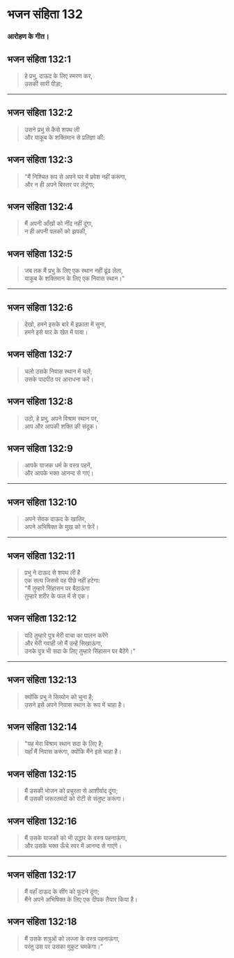 # भजन संहिता 132

### आरोहण के गीत।

## भजन संहिता 132:1

> हे प्रभु, दाऊद के लिए स्मरण कर,  
> उसकी सारी पीड़ा;

---

## भजन संहिता 132:2

> उसने प्रभु से कैसे शपथ ली  
> और याकूब के शक्तिमान से प्रतिज्ञा की:

## भजन संहिता 132:3

> "मैं निश्चित रूप से अपने घर में प्रवेश नहीं करूंगा,  
> और न ही अपने बिस्तर पर लेटूंगा;

## भजन संहिता 132:4

> मैं अपनी आँखों को नींद नहीं दूंगा,  
> न ही अपनी पलकों को झपकी,

## भजन संहिता 132:5

> जब तक मैं प्रभु के लिए एक स्थान नहीं ढूंढ लेता,  
> याकूब के शक्तिमान के लिए एक निवास स्थान।"

---

## भजन संहिता 132:6

> देखो, हमने इसके बारे में इफ्राता में सुना,  
> हमने इसे यार के खेत में पाया।

## भजन संहिता 132:7

> चलो उसके निवास स्थान में चलें;  
> उसके पादपीठ पर आराधना करें।

## भजन संहिता 132:8

> उठो, हे प्रभु, अपने विश्राम स्थान पर,  
> आप और आपकी शक्ति की संदूक।

## भजन संहिता 132:9

> आपके याजक धर्म के वस्त्र पहनें,  
> और आपके भक्त आनन्द से गाएं।

---

## भजन संहिता 132:10

> अपने सेवक दाऊद के खातिर,  
> अपने अभिषिक्त के मुख को न फेरें।

---

## भजन संहिता 132:11

> प्रभु ने दाऊद से शपथ ली है  
> एक सत्य जिससे वह पीछे नहीं हटेगा:  
> "मैं तुम्हारे सिंहासन पर बैठाऊंगा  
> तुम्हारे शरीर के फल में से एक।

## भजन संहिता 132:12

> यदि तुम्हारे पुत्र मेरी वाचा का पालन करेंगे  
> और मेरी गवाही जो मैं उन्हें सिखाऊंगा,  
> उनके पुत्र भी सदा के लिए तुम्हारे सिंहासन पर बैठेंगे।"

---

## भजन संहिता 132:13

> क्योंकि प्रभु ने सिय्योन को चुना है;  
> उसने इसे अपने निवास स्थान के रूप में चाहा है।

## भजन संहिता 132:14

> "यह मेरा विश्राम स्थान सदा के लिए है;  
> यहाँ मैं निवास करूंगा, क्योंकि मैंने इसे चाहा है।

## भजन संहिता 132:15

> मैं उसकी भोजन को प्रचुरता से आशीर्वाद दूंगा;  
> मैं उसकी जरूरतमंदों को रोटी से संतुष्ट करूंगा।

## भजन संहिता 132:16

> मैं उसके याजकों को भी उद्धार के वस्त्र पहनाऊंगा,  
> और उसके भक्त ऊँचे स्वर में आनन्द से गाएंगे।

---

## भजन संहिता 132:17

> मैं वहाँ दाऊद के सींग को फूटने दूंगा;  
> मैंने अपने अभिषिक्त के लिए एक दीपक तैयार किया है।

## भजन संहिता 132:18

> मैं उसके शत्रुओं को लज्जा के वस्त्र पहनाऊंगा,  
> परंतु उस पर उसका मुकुट चमकेगा।”
